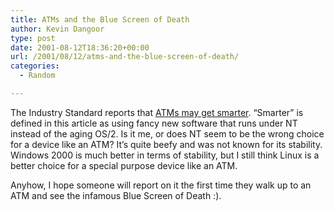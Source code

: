 ```yaml
---
title: ATMs and the Blue Screen of Death
author: Kevin Dangoor
type: post
date: 2001-08-12T18:36:20+00:00
url: /2001/08/12/atms-and-the-blue-screen-of-death/
categories:
  - Random

---
```

The Industry Standard reports that [ATMs may get smarter][1]. &#8220;Smarter&#8221; is defined in this article as using fancy new software that runs under NT instead of the aging OS/2. Is it me, or does NT seem to be the wrong choice for a device like an ATM? It&#8217;s quite beefy and was not known for its stability. Windows 2000 is much better in terms of stability, but I still think Linux is a better choice for a special purpose device like an ATM.
  
<!--more-->


  
Anyhow, I hope someone will report on it the first time they walk up to an ATM and see the infamous Blue Screen of Death :).

 [1]: http://www.thestandard.com/article/0,1902,28654,00.html